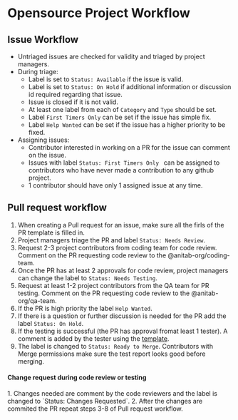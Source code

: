 <h1>Opensource Project Workflow</h1>
<h2>Issue Workflow</h2>

* Untriaged issues are checked for validity and triaged by project managers.
* During triage:
  * Label is set to `Status: Available` if the issue is valid.
  * Label is set to `Status: On Hold` if additional information or discussion id required regarding that issue.
  * Issue is closed if it is not valid.
  * At least one label from each of `Category` and `Type` should be set.
  * Label `First Timers Only` can be set if the issue has simple fix.
  * Label `Help Wanted` can be set if the issue has a higher priority to be fixed.
* Assigning issues:
  * Contributor interested in working on a PR for the issue can comment on the issue.
  * Issues with label `Status: First Timers Only ` can be assigned to contributors who have never made a contribution to any github project.
  * 1 contributor should have only 1 assigned issue at any time.

<h2>Pull request workflow</h2>

1. When creating a Pull request for an issue, make sure all the firls of the PR template is filled in.
2. Project managers triage the PR and label `Status: Needs Review`. 
3. Request 2-3 project contributors from coding team for code review. Comment on the PR requesting code review to the @anitab-org/coding-team. 
4. Once the PR has at least 2 approvals for code review, project managers can change the label to `Status: Needs Testing`. 
5. Request at least 1-2 project contributors from the QA team for PR testing. Comment on the PR requesting code review to the @anitab-org/qa-team.
6. If the PR is high priority the label `Help Wanted`.
7. If there is a question or further discussion is needed for the PR add the label `Status: On Hold`.
8. If the testing is successful (the PR has approval fromat least 1 tester). A comment is added by the tester using the [template](https://github.com/anitab-org/mentorship-backend/blob/develop/docs/test-pr-guide.md#template-to-report-pr-testing-results).
9. The label is changed to `Status: Ready to Merge`. Contributors with Merge permissions make sure the test report looks good before merging.

<h4> Change request during code review or testing </h4>
1. Changes needed are comment by the code reviewers and the label is changed to `Status: Changes Requested`.
2. After the changes are commited the PR repeat steps 3-8 of Pull request workflow.

